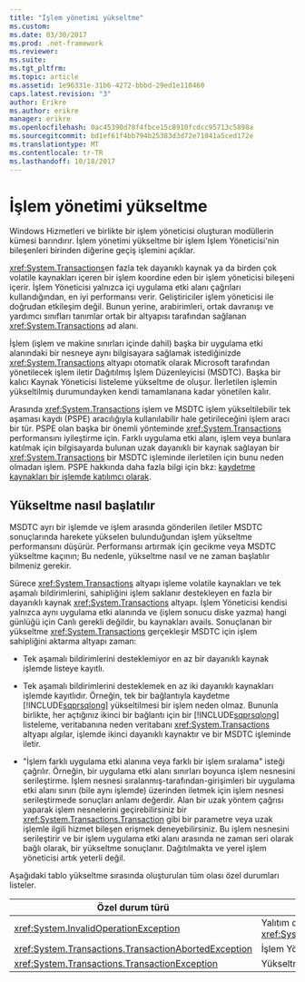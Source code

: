 ```yaml
---
title: "İşlem yönetimi yükseltme"
ms.custom: 
ms.date: 03/30/2017
ms.prod: .net-framework
ms.reviewer: 
ms.suite: 
ms.tgt_pltfrm: 
ms.topic: article
ms.assetid: 1e96331e-31b6-4272-bbbd-29ed1e110460
caps.latest.revision: "3"
author: Erikre
ms.author: erikre
manager: erikre
ms.openlocfilehash: 0ac45390d78f4fbce15c8910fcdcc95713c5898a
ms.sourcegitcommit: bd1ef61f4bb794b25383d3d72e71041a5ced172e
ms.translationtype: MT
ms.contentlocale: tr-TR
ms.lasthandoff: 10/18/2017
---
```

# <a name="transaction-management-escalation"></a>İşlem yönetimi yükseltme
Windows Hizmetleri ve birlikte bir işlem yöneticisi oluşturan modüllerin kümesi barındırır. İşlem yönetimi yükseltme bir işlem İşlem Yöneticisi'nin bileşenleri birinden diğerine geçiş işlemini açıklar.  
  
 <xref:System.Transactions>en fazla tek dayanıklı kaynak ya da birden çok volatile kaynakları içeren bir işlem koordine eden bir işlem yöneticisi bileşeni içerir. İşlem Yöneticisi yalnızca içi uygulama etki alanı çağrıları kullandığından, en iyi performansı verir. Geliştiriciler işlem yöneticisi ile doğrudan etkileşim değil. Bunun yerine, arabirimleri, ortak davranışı ve yardımcı sınıfları tanımlar ortak bir altyapısı tarafından sağlanan <xref:System.Transactions> ad alanı.  
  
 İşlem (işlem ve makine sınırları içinde dahil) başka bir uygulama etki alanındaki bir nesneye aynı bilgisayara sağlamak istediğinizde <xref:System.Transactions> altyapı otomatik olarak Microsoft tarafından yönetilecek işlem iletir Dağıtılmış İşlem Düzenleyicisi (MSDTC). Başka bir kalıcı Kaynak Yöneticisi listeleme yükseltme de oluşur. İlerletilen işlemin yükseltilmiş durumundayken kendi tamamlanana kadar yönetilen kalır.  
  
 Arasında <xref:System.Transactions> işlem ve MSDTC işlem yükseltilebilir tek aşaması kaydı (PSPE) aracılığıyla kullanılabilir hale getirileceğini işlem aracı bir tür. PSPE olan başka bir önemli yönteminde <xref:System.Transactions> performansını iyileştirme için. Farklı uygulama etki alanı, işlem veya bunlara katılmak için bilgisayarda bulunan uzak dayanıklı bir kaynak sağlayan bir <xref:System.Transactions> bir MSDTC işleminde ilerletilen için bunu neden olmadan işlem. PSPE hakkında daha fazla bilgi için bkz: [kaydetme kaynakları bir işlemde katılımcı olarak](../../../../docs/framework/data/transactions/enlisting-resources-as-participants-in-a-transaction.md).  
  
## <a name="how-escalation-is-initiated"></a>Yükseltme nasıl başlatılır  
 MSDTC ayrı bir işlemde ve işlem arasında gönderilen iletiler MSDTC sonuçlarında harekete yükselen bulunduğundan işlem yükseltme performansını düşürür. Performansı artırmak için gecikme veya MSDTC yükseltme kaçının; Bu nedenle, yükseltme nasıl ve ne zaman başlatılır bilmeniz gerekir.  
  
 Sürece <xref:System.Transactions> altyapı işleme volatile kaynakları ve tek aşamalı bildirimlerini, sahipliğini işlem saklanır destekleyen en fazla bir dayanıklı kaynak <xref:System.Transactions> altyapı. İşlem Yöneticisi kendisi yalnızca aynı uygulama etki alanında ve (işlem sonucu diske yazma) hangi günlüğü için Canlı gerekli değildir, bu kaynakları avails. Sonuçlanan bir yükseltme <xref:System.Transactions> gerçekleşir MSDTC için işlem sahipliğini aktarma altyapı zaman:  
  
-   Tek aşamalı bildirimlerini desteklemiyor en az bir dayanıklı kaynak işlemde listeye kayıtlı.  
  
-   Tek aşamalı bildirimlerini desteklemek en az iki dayanıklı kaynakları işlemde kayıtlıdır. Örneğin, tek bir bağlantıyla kaydetme [!INCLUDE[sqprsqlong](../../../../includes/sqprsqlong-md.md)] yükseltilmesi bir işlem neden olmaz. Bununla birlikte, her açtığınız ikinci bir bağlantı için bir [!INCLUDE[sqprsqlong](../../../../includes/sqprsqlong-md.md)] listeleme, veritabanına neden veritabanı <xref:System.Transactions> altyapı algılar, işlemde ikinci dayanıklı kaynaktır ve bir MSDTC işleminde iletir.  
  
-   "İşlem farklı uygulama etki alanına veya farklı bir işlem sıralama" isteği çağrılır. Örneğin, bir uygulama etki alanı sınırları boyunca işlem nesnesini serileştirme. İşlem nesnesi sıralanmış-tarafından-girişimleri bir uygulama etki alanı sınırı (bile aynı işlemde) üzerinden iletmek için işlem nesnesi serileştirmede sonuçları anlamı değerdir. Alan bir uzak yöntem çağrısı yaparak işlem nesnelerini geçirebilirsiniz bir <xref:System.Transactions.Transaction> gibi bir parametre veya uzak işlemle ilgili hizmet bileşen erişmek deneyebilirsiniz. Bu işlem nesnesini serileştirir ve bir işlem uygulama etki alanı arasında ne zaman seri olarak bağlı olarak, bir yükseltme sonuçlanır. Dağıtılmakta ve yerel işlem yöneticisi artık yeterli değil.  
  
 Aşağıdaki tablo yükseltme sırasında oluşturulan tüm olası özel durumları listeler.  
  
|Özel durum türü|Koşul|  
|--------------------|---------------|  
|<xref:System.InvalidOperationException>|Yalıtım düzeyine eşit olan bir işlem İlerlet girişimi <xref:System.Transactions.IsolationLevel.Snapshot>.|  
|<xref:System.Transactions.TransactionAbortedException>|İşlem Yöneticisi çalışmıyor.|  
|<xref:System.Transactions.TransactionException>|Yükseltme başarısız olur ve uygulama durduruldu.|
